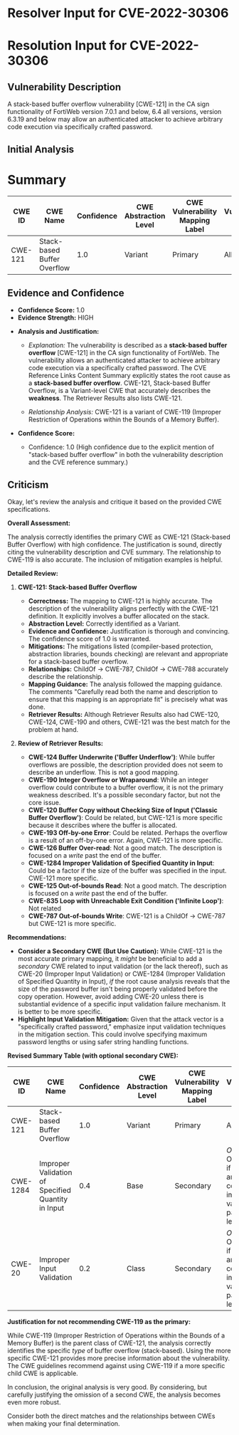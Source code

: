# Resolver Input for CVE-2022-30306

# Resolution Input for CVE-2022-30306

## Vulnerability Description
A stack-based buffer overflow vulnerability [CWE-121] in the CA sign functionality of FortiWeb version 7.0.1 and below, 6.4 all versions, version 6.3.19 and below may allow an authenticated attacker to achieve arbitrary code execution via specifically crafted password.

## Initial Analysis
# Summary
| CWE ID | CWE Name | Confidence | CWE Abstraction Level | CWE Vulnerability Mapping Label | CWE-Vulnerability Mapping Notes |
|---|---|---|---|---|---|
| CWE-121 | Stack-based Buffer Overflow | 1.0 | Variant | Primary | Allowed |

## Evidence and Confidence

*   **Confidence Score:** 1.0
*   **Evidence Strength:** HIGH

- **Analysis and Justification:**  
  - *Explanation:* The vulnerability is described as a **stack-based buffer overflow** [CWE-121] in the CA sign functionality of FortiWeb. The vulnerability allows an authenticated attacker to achieve arbitrary code execution via a specifically crafted password. The CVE Reference Links Content Summary explicitly states the root cause as a **stack-based buffer overflow**. CWE-121, Stack-based Buffer Overflow, is a Variant-level CWE that accurately describes the **weakness**. The Retriever Results also lists CWE-121.
  
  - *Relationship Analysis:* CWE-121 is a variant of CWE-119 (Improper Restriction of Operations within the Bounds of a Memory Buffer).

- **Confidence Score:**  
  - Confidence: 1.0 (High confidence due to the explicit mention of "stack-based buffer overflow" in both the vulnerability description and the CVE reference summary.)

## Criticism
Okay, let's review the analysis and critique it based on the provided CWE specifications.

**Overall Assessment:**

The analysis correctly identifies the primary CWE as CWE-121 (Stack-based Buffer Overflow) with high confidence.  The justification is sound, directly citing the vulnerability description and CVE summary.  The relationship to CWE-119 is also accurate.  The inclusion of mitigation examples is helpful.

**Detailed Review:**

1.  **CWE-121: Stack-based Buffer Overflow**

    *   **Correctness:** The mapping to CWE-121 is highly accurate.  The description of the vulnerability aligns perfectly with the CWE-121 definition. It explicitly involves a buffer allocated on the stack.
    *   **Abstraction Level:** Correctly identified as a Variant.
    *   **Evidence and Confidence:** Justification is thorough and convincing.  The confidence score of 1.0 is warranted.
    *   **Mitigations:** The mitigations listed (compiler-based protection, abstraction libraries, bounds checking) are relevant and appropriate for a stack-based buffer overflow.
    *   **Relationships:** ChildOf -> CWE-787, ChildOf -> CWE-788 accurately describe the relationship.
    *   **Mapping Guidance:** The analysis followed the mapping guidance.  The comments "Carefully read both the name and description to ensure that this mapping is an appropriate fit" is precisely what was done.
    *   **Retriever Results:** Although Retriever Results also had CWE-120, CWE-124, CWE-190 and others, CWE-121 was the best match for the problem at hand.

2. **Review of Retriever Results:**
    *   **CWE-124 Buffer Underwrite ('Buffer Underflow')**: While buffer overflows are possible, the description provided does not seem to describe an underflow. This is not a good mapping.
    *   **CWE-190 Integer Overflow or Wraparound**: While an integer overflow could contribute to a buffer overflow, it is not the primary weakness described. It's a possible secondary factor, but not the core issue.
    *   **CWE-120 Buffer Copy without Checking Size of Input ('Classic Buffer Overflow')**: Could be related, but CWE-121 is more specific because it describes where the buffer is allocated.
    *   **CWE-193 Off-by-one Error**: Could be related. Perhaps the overflow is a result of an off-by-one error. Again, CWE-121 is more specific.
    *   **CWE-126 Buffer Over-read**: Not a good match. The description is focused on a *write* past the end of the buffer.
    *   **CWE-1284 Improper Validation of Specified Quantity in Input**: Could be a factor if the size of the buffer was specified in the input. CWE-121 more specific.
    *   **CWE-125 Out-of-bounds Read**: Not a good match. The description is focused on a *write* past the end of the buffer.
    *   **CWE-835 Loop with Unreachable Exit Condition ('Infinite Loop')**: Not related
    *   **CWE-787 Out-of-bounds Write**: CWE-121 is a ChildOf -> CWE-787 but CWE-121 is more specific.

**Recommendations:**

*   **Consider a Secondary CWE (But Use Caution):** While CWE-121 is the most accurate primary mapping, it *might* be beneficial to add a *secondary* CWE related to input validation (or the lack thereof), such as CWE-20 (Improper Input Validation) or CWE-1284 (Improper Validation of Specified Quantity in Input), *if* the root cause analysis reveals that the size of the password buffer isn't being properly validated before the copy operation.  However, avoid adding CWE-20 unless there is substantial evidence of a specific input validation failure mechanism. It is better to be more specific.
*   **Highlight Input Validation Mitigation:** Given that the attack vector is a "specifically crafted password," emphasize input validation techniques in the mitigation section.  This could involve specifying maximum password lengths or using safer string handling functions.

**Revised Summary Table (with optional secondary CWE):**

| CWE ID | CWE Name | Confidence | CWE Abstraction Level | CWE Vulnerability Mapping Label | CWE-Vulnerability Mapping Notes |
|---|---|---|---|---|---|
| CWE-121 | Stack-based Buffer Overflow | 1.0 | Variant | Primary | Allowed |
| CWE-1284 | Improper Validation of Specified Quantity in Input | 0.4 | Base | Secondary |  *Optional*. Only include if the analysis confirms improper validation of password length. |
| CWE-20 | Improper Input Validation | 0.2 | Class | Secondary |  *Optional*. Only include if the analysis confirms improper validation of password length. |

**Justification for not recommending CWE-119 as the primary:**

While CWE-119 (Improper Restriction of Operations within the Bounds of a Memory Buffer) is the parent class of CWE-121, the analysis correctly identifies the specific *type* of buffer overflow (stack-based).  Using the more specific CWE-121 provides more precise information about the vulnerability.  The CWE guidelines recommend against using CWE-119 if a more specific child CWE is applicable.

In conclusion, the original analysis is very good. By considering, but carefully justifying the omission of a second CWE, the analysis becomes even more robust.

Consider both the direct matches and the relationships between CWEs
when making your final determination.
        